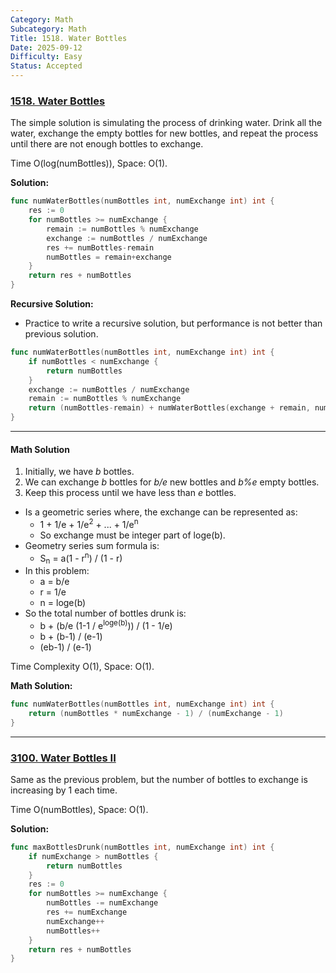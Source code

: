 ```yaml
---
Category: Math
Subcategory: Math
Title: 1518. Water Bottles
Date: 2025-09-12
Difficulty: Easy
Status: Accepted
---
```

### [1518. Water Bottles]

The simple solution is simulating the process of drinking water. Drink all the water, exchange the empty bottles for new bottles, 
and repeat the process until there are not enough bottles to exchange.

Time O(log(numBottles)), Space: O(1).

**Solution:**
```go
func numWaterBottles(numBottles int, numExchange int) int {
    res := 0
    for numBottles >= numExchange {
        remain := numBottles % numExchange
        exchange := numBottles / numExchange
        res += numBottles-remain
        numBottles = remain+exchange
    }
    return res + numBottles
}
```

**Recursive Solution:**
-   Practice to write a recursive solution, but performance is not better than previous solution.
```go
func numWaterBottles(numBottles int, numExchange int) int {
    if numBottles < numExchange {
        return numBottles
    }
    exchange := numBottles / numExchange
    remain := numBottles % numExchange
    return (numBottles-remain) + numWaterBottles(exchange + remain, numExchange)
}

```

---

#### Math Solution

1.  Initially, we have *b* bottles.
2.  We can exchange *b* bottles for *b/e* new bottles and *b%e* empty bottles.
3.  Keep this process until we have less than *e* bottles.

-   Is a geometric series where, the exchange can be represented as:
    -   1 + 1/e + 1/e<sup>2</sup> + ... + 1/e<sup>n</sup>
    -   So exchange must be integer part of loge(b).
-   Geometry series sum formula is:
    -   S<sub>n</sub> = a(1 - r<sup>n</sup>) / (1 - r)
-   In this problem:
    -   a = b/e
    -   r = 1/e
    -   n = loge(b)
-   So the total number of bottles drunk is:
    -   b + (b/e (1-1 / e<sup>loge(b)</sup>)) / (1 - 1/e)
    -   b + (b-1) / (e-1)
    -   (eb-1) / (e-1)

Time Complexity O(1), Space: O(1).

**Math Solution:**
```go
func numWaterBottles(numBottles int, numExchange int) int {
    return (numBottles * numExchange - 1) / (numExchange - 1)
}
```

[1518. Water Bottles]: https://leetcode.com/problems/water-bottles

---

### [3100. Water Bottles II]

Same as the previous problem, but the number of bottles to exchange is increasing by 1 each time.

Time O(numBottles), Space: O(1).

**Solution:**
```go
func maxBottlesDrunk(numBottles int, numExchange int) int {
    if numExchange > numBottles {
        return numBottles
    }
    res := 0
    for numBottles >= numExchange {
        numBottles -= numExchange
        res += numExchange
        numExchange++
        numBottles++
    }
    return res + numBottles
}
```

[3100. Water Bottles II]: https://leetcode.com/problems/water-bottles-ii